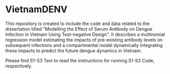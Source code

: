 # VietnamDENV
This repository is created to include the code and data related to the dissertation titled "Modelling the Effect of Serum Antibody on Dengue Infection in Vietnam Using Test-negative Design". It describes a multinomial regression model estimating the impacts of pre-existing antibody levels on subsequent infections and a compartmental model dynamically integrating these impacts to predict the future dengue dynamics in Vietnam.

Please find S1-S3 Text to read the instructions for running S1-S3 Code, respectively.
